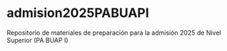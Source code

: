 # admision2025PABUAPI
Repositorio de materiales de preparación para la admisión 2025 de Nivel Superior (PA BUAP I)
